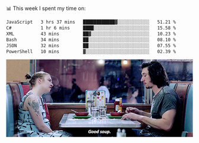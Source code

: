 📊 This week I spent my time on:
<!--START_SECTION:waka-->

```text
JavaScript   3 hrs 37 mins   ████████████▓░░░░░░░░░░░░   51.21 %
C#           1 hr 6 mins     ████░░░░░░░░░░░░░░░░░░░░░   15.58 %
XML          43 mins         ██▓░░░░░░░░░░░░░░░░░░░░░░   10.23 %
Bash         34 mins         ██░░░░░░░░░░░░░░░░░░░░░░░   08.10 %
JSON         32 mins         ██░░░░░░░░░░░░░░░░░░░░░░░   07.55 %
PowerShell   10 mins         ▓░░░░░░░░░░░░░░░░░░░░░░░░   02.39 %
```

<!--END_SECTION:waka-->


![](goodSoup.gif)
